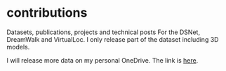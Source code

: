 # contributions
Datasets, publications, projects and technical posts
For the DSNet, DreamWalk and VirtualLoc. I only release part of the dataset including 3D models.

I will release more data on my personal OneDrive. The link is [here](https://onedrive.live.com/embed?cid=957F3C0EBF8DAB1A&resid=957F3C0EBF8DAB1A%21117&authkey=AIqIIeICur1MaP8).
